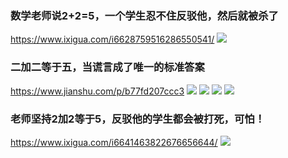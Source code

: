 ### 数学老师说2+2=5，一个学生忍不住反驳他，然后就被杀了
https://www.ixigua.com/i6628759516286550541/
![](https://sf1-xgcdn-tos.pstatp.com/img/pgc-image/9b134ad62cc24eb686270f6c92405fd6~tplv-crop-center:844:472.jpg)

### 二加二等于五，当谎言成了唯一的标准答案
https://www.jianshu.com/p/b77fd207ccc3
![](https://upload-images.jianshu.io/upload_images/11080219-4be610dec4fb2c5d)
![](https://upload-images.jianshu.io/upload_images/11080219-e3b32292a615b49f)
![](https://upload-images.jianshu.io/upload_images/11080219-f32e76928e0c4359)
![](https://upload-images.jianshu.io/upload_images/11080219-f4f0a3f196f09a86)

### 老师坚持2加2等于5，反驳他的学生都会被打死，可怕！
https://www.ixigua.com/i6641463822676656644/
![](https://lf6-xgcdn-tos.pstatp.com/img/tos-cn-i-0000/df8e9c17bb144fea96cbda8e2288a9d5~tplv-crop-center:844:472.jpg)
